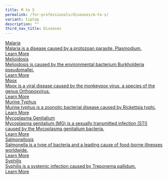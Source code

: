 ```yaml
---
title: M to S
permalink: /for-professionals/diseases/m-to-s/
variant: tiptap
description: ""
third_nav_title: Diseases
---
```

<p></p>
<div class="isomer-card-grid"><a rel="noopener noreferrer nofollow" href="/for-professionals/diseases/m-to-s/malaria/" class="isomer-card"><div class="isomer-card-body"><div class="isomer-card-title">Malaria</div><div class="isomer-card-description">Malaria is a disease caused by a protozoan parasite, Plasmodium.</div><div class="isomer-card-link">Learn More</div></div></a>
<a rel="noopener noreferrer nofollow" href="/for-professionals/diseases/m-to-s/melioidosis/" class="isomer-card">
<div class="isomer-card-body">
<div class="isomer-card-title">Melioidosis</div>
<div class="isomer-card-description">Melioidosis is caused by the environmental bacterium Burkholderia pseudomallei.</div>
<div class="isomer-card-link">Learn More</div>
</div>
</a><a rel="noopener noreferrer nofollow" href="/for-professionals/diseases/m-to-s/mpox/" class="isomer-card"><div class="isomer-card-body"><div class="isomer-card-title">Mpox</div><div class="isomer-card-description">Mpox is a viral disease caused by the monkeypox virus, a species of the genus Orthopoxvirus.</div><div class="isomer-card-link">Learn More</div></div></a>
<a rel="noopener noreferrer nofollow" href="/for-professionals/diseases/m-to-s/murine-typhus/" class="isomer-card">
<div class="isomer-card-body">
<div class="isomer-card-title">Murine Typhus</div>
<div class="isomer-card-description">Murine typhus is a zoonotic bacterial disease caused by Rickettsia typhi.</div>
<div class="isomer-card-link">Learn More</div>
</div>
</a><a rel="noopener noreferrer nofollow" href="/for-professionals/diseases/m-to-s/mycoplasma-genitalium/" class="isomer-card"><div class="isomer-card-body"><div class="isomer-card-title">Mycoplasma Genitalium</div><div class="isomer-card-description">Mycoplasma genitalium (MG) is a sexually transmitted infection (STI) caused by the Mycoplasma genitalium bacteria.</div><div class="isomer-card-link">Learn More</div></div></a>
<a rel="noopener noreferrer nofollow" href="/for-professionals/diseases/m-to-s/salmonellosis/" class="isomer-card">
<div class="isomer-card-body">
<div class="isomer-card-title">Salmonellosis</div>
<div class="isomer-card-description">Salmonella is a type of bacteria and a leading cause of food-borne illnesses
worldwide.</div>
<div class="isomer-card-link">Learn More</div>
</div>
</a><a rel="noopener noreferrer nofollow" href="/for-professionals/diseases/m-to-s/syphilis/" class="isomer-card"><div class="isomer-card-body"><div class="isomer-card-title">Syphilis</div><div class="isomer-card-description">Syphilis is a systemic infection caused by Treponema pallidum.</div><div class="isomer-card-link">Learn More</div></div></a>
</div>
<p></p>